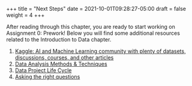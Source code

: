 +++
title = "Next Steps"
date = 2021-10-01T09:28:27-05:00
draft = false
weight = 4
+++

After reading through this chapter, you are ready to start working on Assignment 0: Prework! Below you will find some additional resources related to the Introduction to Data chapter.

1. [Kaggle: AI and Machine Learning community with plenty of datasets, discussions, courses, and other articles](https://www.kaggle.com/)
1. [Data Analysis Methods & Techniques](https://www.datapine.com/blog/data-analysis-methods-and-techniques/)
1. [Data Project Life Cycle](https://graduate.northeastern.edu/resources/data-analysis-project-lifecycle/)
1. [Asking the right questions](https://www.datapine.com/blog/data-analysis-questions/)